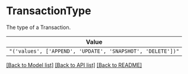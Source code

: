 # TransactionType

The type of a Transaction.


| **Value** |
| --------- |
| `"('values', ['APPEND', 'UPDATE', 'SNAPSHOT', 'DELETE'])"` |


[[Back to Model list]](../../../README.md#models-v2-link) [[Back to API list]](../../../README.md#documentation-for-api-endpoints) [[Back to README]](../../../README.md)
